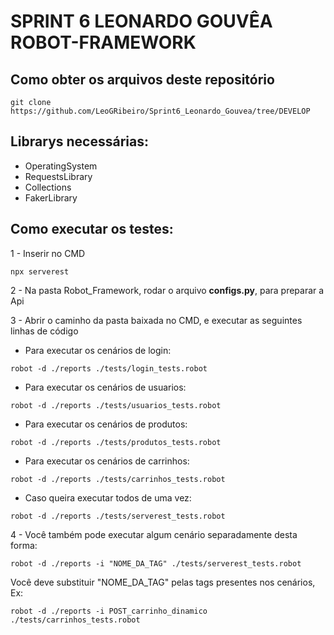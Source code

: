# SPRINT 6 LEONARDO GOUVÊA ROBOT-FRAMEWORK

## Como obter os arquivos deste repositório
```
git clone https://github.com/LeoGRibeiro/Sprint6_Leonardo_Gouvea/tree/DEVELOP
```
## Librarys necessárias:
- OperatingSystem
- RequestsLibrary
- Collections
- FakerLibrary

## Como executar os testes:
1 - Inserir no CMD
  ```
  npx serverest
  ```
2 - Na pasta Robot_Framework, rodar o arquivo **configs.py**, para preparar a Api

3 - Abrir o caminho da pasta baixada no CMD, e executar as seguintes linhas de código
- Para executar os cenários de login:
```
robot -d ./reports ./tests/login_tests.robot
```
- Para executar os cenários de usuarios:
```
robot -d ./reports ./tests/usuarios_tests.robot
```
- Para executar os cenários de produtos:
```
robot -d ./reports ./tests/produtos_tests.robot
```
- Para executar os cenários de carrinhos:
```
robot -d ./reports ./tests/carrinhos_tests.robot
```
- Caso queira executar todos de uma vez:
```
robot -d ./reports ./tests/serverest_tests.robot
```
4 - Você também pode executar algum cenário separadamente desta forma:
```
robot -d ./reports -i "NOME_DA_TAG" ./tests/serverest_tests.robot 
```
Você deve substituir "NOME_DA_TAG" pelas tags presentes nos cenários, Ex:
```
robot -d ./reports -i POST_carrinho_dinamico ./tests/carrinhos_tests.robot
```
